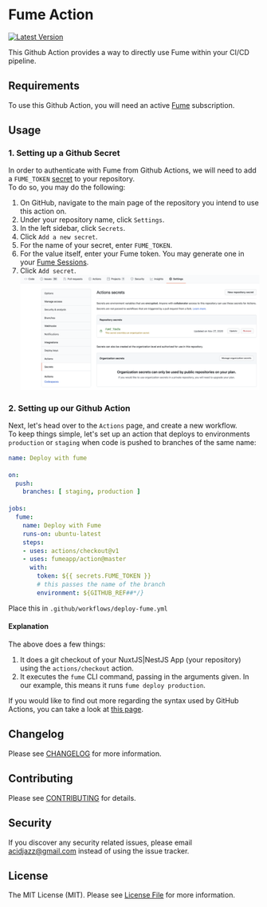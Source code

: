 # Fume Action

[![Latest Version](https://img.shields.io/github/release/fumeapp/action.svg?style=flat-square)](https://github.com/fumeapp/action/releases)

This Github Action provides a way to directly use Fume within your CI/CD pipeline.

## Requirements

To use this Github Action, you will need an active [Fume](https://fume.app) subscription.

## Usage

### 1. Setting up a Github Secret
In order to authenticate with Fume from Github Actions, we will need to add a `FUME_TOKEN` [secret](https://help.github.com/en/actions/configuring-and-managing-workflows/creating-and-storing-encrypted-secrets#creating-encrypted-secrets) to your repository.\
To do so, you may do the following:
1. On GitHub, navigate to the main page of the repository you intend to use this action on.
2. Under your repository name, click `Settings`.
3. In the left sidebar, click `Secrets`.
4. Click `Add a new secret`.
5. For the name of your secret, enter `FUME_TOKEN`.
6. For the value itself, enter your Fume token. You may generate one in your  [Fume Sessions](https://fume.app/session).
7. Click `Add secret`.
![Example of the Project Settings Secrets page](/images/project-settings-secrets.png)

### 2. Setting up our Github Action

Next, let's head over to the `Actions` page, and create a new workflow.\
To keep things simple, let's set up an action that deploys to environments `production` or `staging` when code is pushed to branches of the same name:

```yaml
name: Deploy with fume

on:
  push:
    branches: [ staging, production ]

jobs:
  fume:
    name: Deploy with Fume
    runs-on: ubuntu-latest
    steps:
    - uses: actions/checkout@v1
    - uses: fumeapp/action@master
      with:
        token: ${{ secrets.FUME_TOKEN }}
        # this passes the name of the branch
        environment: ${GITHUB_REF##*/}
```

Place this in `.github/workflows/deploy-fume.yml`

#### Explanation

The above does a few things:
1. It does a git checkout of your NuxtJS|NestJS App (your repository) using the `actions/checkout` action.
2. It executes the `fume` CLI command, passing in the arguments given. In our example, this means it runs `fume deploy production`.

If you would like to find out more regarding the syntax used by GitHub Actions, you can take a look at [this page](https://help.github.com/en/actions/reference/workflow-syntax-for-github-actions#onevent_nametypes).

## Changelog

Please see [CHANGELOG](CHANGELOG.md) for more information.

## Contributing

Please see [CONTRIBUTING](CONTRIBUTING.md) for details.

## Security

If you discover any security related issues, please email acidjazz@gmail.com instead of using the issue tracker.

## License

The MIT License (MIT). Please see [License File](LICENSE.md) for more information.
